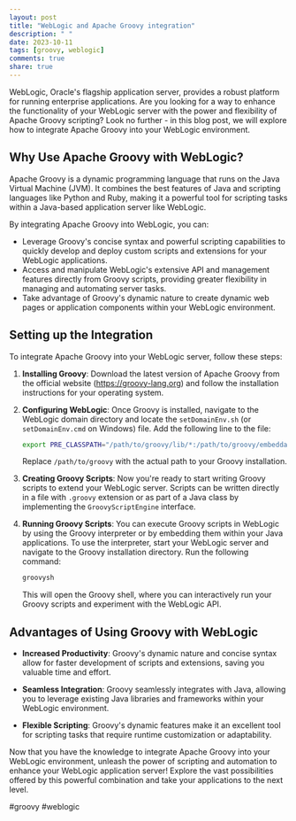 ```yaml
---
layout: post
title: "WebLogic and Apache Groovy integration"
description: " "
date: 2023-10-11
tags: [groovy, weblogic]
comments: true
share: true
---
```


WebLogic, Oracle's flagship application server, provides a robust platform for running enterprise applications. Are you looking for a way to enhance the functionality of your WebLogic server with the power and flexibility of Apache Groovy scripting? Look no further - in this blog post, we will explore how to integrate Apache Groovy into your WebLogic environment.

## Why Use Apache Groovy with WebLogic?

Apache Groovy is a dynamic programming language that runs on the Java Virtual Machine (JVM). It combines the best features of Java and scripting languages like Python and Ruby, making it a powerful tool for scripting tasks within a Java-based application server like WebLogic.

By integrating Apache Groovy into WebLogic, you can:

- Leverage Groovy's concise syntax and powerful scripting capabilities to quickly develop and deploy custom scripts and extensions for your WebLogic applications.
- Access and manipulate WebLogic's extensive API and management features directly from Groovy scripts, providing greater flexibility in managing and automating server tasks.
- Take advantage of Groovy's dynamic nature to create dynamic web pages or application components within your WebLogic environment.

## Setting up the Integration

To integrate Apache Groovy into your WebLogic server, follow these steps:

1. **Installing Groovy**: Download the latest version of Apache Groovy from the official website (https://groovy-lang.org) and follow the installation instructions for your operating system.

2. **Configuring WebLogic**: Once Groovy is installed, navigate to the WebLogic domain directory and locate the `setDomainEnv.sh` (or `setDomainEnv.cmd` on Windows) file. Add the following line to the file:

   ```bash
   export PRE_CLASSPATH="/path/to/groovy/lib/*:/path/to/groovy/embeddable/*"
   ```

   Replace `/path/to/groovy` with the actual path to your Groovy installation.

3. **Creating Groovy Scripts**: Now you're ready to start writing Groovy scripts to extend your WebLogic server. Scripts can be written directly in a file with `.groovy` extension or as part of a Java class by implementing the `GroovyScriptEngine` interface.

4. **Running Groovy Scripts**: You can execute Groovy scripts in WebLogic by using the Groovy interpreter or by embedding them within your Java applications. To use the interpreter, start your WebLogic server and navigate to the Groovy installation directory. Run the following command:

   ```bash
   groovysh
   ```

   This will open the Groovy shell, where you can interactively run your Groovy scripts and experiment with the WebLogic API.

## Advantages of Using Groovy with WebLogic

- **Increased Productivity**: Groovy's dynamic nature and concise syntax allow for faster development of scripts and extensions, saving you valuable time and effort.

- **Seamless Integration**: Groovy seamlessly integrates with Java, allowing you to leverage existing Java libraries and frameworks within your WebLogic environment.

- **Flexible Scripting**: Groovy's dynamic features make it an excellent tool for scripting tasks that require runtime customization or adaptability.

Now that you have the knowledge to integrate Apache Groovy into your WebLogic environment, unleash the power of scripting and automation to enhance your WebLogic application server! Explore the vast possibilities offered by this powerful combination and take your applications to the next level.

#groovy #weblogic